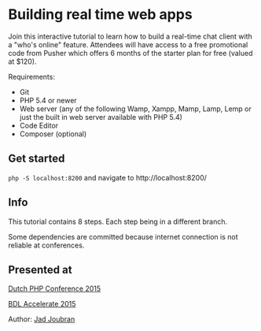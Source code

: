 # Building real time web apps

Join this interactive tutorial to learn how to build a real-time chat client with a "who's online" feature.
Attendees will have access to a free promotional code from Pusher which offers 6 months of the starter plan for free (valued at $120).

Requirements:

+ Git
+ PHP 5.4 or newer
+ Web server (any of the following Wamp, Xampp, Mamp, Lamp, Lemp or just the built in web server available with PHP 5.4)
+ Code Editor
+ Composer (optional)


## Get started

`php -S localhost:8200` and navigate to http://localhost:8200/

## Info

This tutorial contains 8 steps. Each step being in a different branch.

Some dependencies are committed because internet connection is not reliable at conferences.


## Presented at

[Dutch PHP Conference 2015](http://www.phpconference.nl/building-realtime-web-apps)

[BDL Accelerate 2015](http://2015.bdlaccelerate.com/)

Author: [Jad Joubran](http://www.phpconference.nl/jad-joubran)
